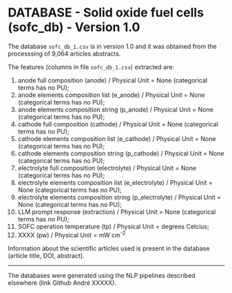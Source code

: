 DATABASE - Solid oxide fuel cells (sofc_db) - Version 1.0
===============================================================================

The database `sofc_db_1.csv` 
is in version 1.0 and it was obtained from the
processsing of 9,064 articles abstracts.

The features (columns in file `sofc_db_1.csv`) extracted are:

1. anode full composition (anode) / Physical Unit = None (categorical terms has no PU);
2. anode elements composition list (e_anode) / Physical Unit = None (categorical terms has no PU);
3. anode elements composition string (p_anode) / Physical Unit = None (categorical terms has no PU);
4. cathode full composition (cathode) / Physical Unit = None (categorical terms has no PU);
5. cathode elements composition list (e_cathode) / Physical Unit = None (categorical terms has no PU);
6. cathode elements composition string (p_cathode) / Physical Unit = None (categorical terms has no PU);
7. electrolyte full composition (electrolyte) / Physical Unit = None (categorical terms has no PU);
8. electrolyte elements composition list (e_electrolyte) / Physical Unit = None (categorical terms has no PU);
9. electrolyte elements composition string (p_electrolyte) / Physical Unit = None (categorical terms has no PU);
10. LLM prompt response (extraction) / Physical Unit = None (categorical terms has no PU);
11. SOFC operation temperature (tp) / Physical Unit = degrees Celcius;
12. XXXX (pw) / Physical Unit = mW cm<sup>-2</sup>

Information about the scientific articles used is present in the database (article title, DOI, abstract).

-------------------------------------------------------------------------------

The databases were generated using the NLP pipelines
described elsewhere (link Github André XXXXX). 
